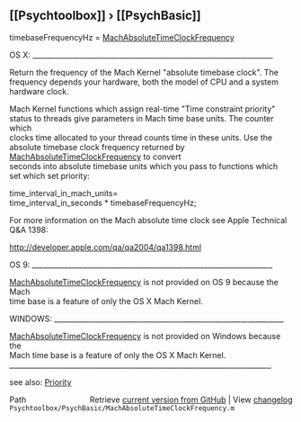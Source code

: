 ## [[Psychtoolbox]] &#8250; [[PsychBasic]]

timebaseFrequencyHz = [MachAbsoluteTimeClockFrequency](MachAbsoluteTimeClockFrequency)  
  
OS X: \_\_\_\_\_\_\_\_\_\_\_\_\_\_\_\_\_\_\_\_\_\_\_\_\_\_\_\_\_\_\_\_\_\_\_\_\_\_\_\_\_\_\_\_\_\_\_\_\_\_\_\_\_\_\_\_\_\_\_\_\_\_\_\_\_\_\_  
  
Return the frequency of the Mach Kernel "absolute timebase clock".  The  
frequency depends your  hardware, both the model of CPU and a system  
hardware clock.  
  
Mach Kernel functions which assign real-time "Time constraint priority"  
status to threads give parameters in Mach time base units. The counter which  
clocks time allocated to your thread counts time in these units.  Use the  
absolute timebase clock frequency returned by [MachAbsoluteTimeClockFrequency](MachAbsoluteTimeClockFrequency) to convert  
seconds into absolute timebase units which you pass to functions which  
set which set priority:  
  
  time\_interval\_in\_mach\_units=   
       time\_interval\_in\_seconds \* timebaseFrequencyHz;  
  
For more information on the Mach absolute time clock see Apple Technical  
Q&A 1398:  
  
 http://developer.apple.com/qa/qa2004/qa1398.html  
  
OS 9: \_\_\_\_\_\_\_\_\_\_\_\_\_\_\_\_\_\_\_\_\_\_\_\_\_\_\_\_\_\_\_\_\_\_\_\_\_\_\_\_\_\_\_\_\_\_\_\_\_\_\_\_\_\_\_\_\_\_\_\_\_\_\_\_\_\_\_  
  
[MachAbsoluteTimeClockFrequency](MachAbsoluteTimeClockFrequency) is not provided on OS 9 because the Mach  
time base is a feature of only the OS X Mach Kernel.    
  
  
WINDOWS: \_\_\_\_\_\_\_\_\_\_\_\_\_\_\_\_\_\_\_\_\_\_\_\_\_\_\_\_\_\_\_\_\_\_\_\_\_\_\_\_\_\_\_\_\_\_\_\_\_\_\_\_\_\_\_\_\_\_\_\_\_\_\_\_  
  
[MachAbsoluteTimeClockFrequency](MachAbsoluteTimeClockFrequency) is not provided on Windows because the  
Mach time base is a feature of only the OS X Mach Kernel.     
\_\_\_\_\_\_\_\_\_\_\_\_\_\_\_\_\_\_\_\_\_\_\_\_\_\_\_\_\_\_\_\_\_\_\_\_\_\_\_\_\_\_\_\_\_\_\_\_\_\_\_\_\_\_\_\_\_\_\_\_\_\_\_\_\_\_\_\_\_\_\_\_\_  
  
see also: [Priority](Priority)  




<div class="code_header" style="text-align:right;">
  <span style="float:left;">Path&nbsp;&nbsp;</span> <span class="counter">Retrieve <a href=
  "https://raw.github.com/Psychtoolbox-3/Psychtoolbox-3/beta/Psychtoolbox/PsychBasic/MachAbsoluteTimeClockFrequency.m">current version from GitHub</a> | View <a href=
  "https://github.com/Psychtoolbox-3/Psychtoolbox-3/commits/beta/Psychtoolbox/PsychBasic/MachAbsoluteTimeClockFrequency.m">changelog</a></span>
</div>
<div class="code">
  <code>Psychtoolbox/PsychBasic/MachAbsoluteTimeClockFrequency.m</code>
</div>

